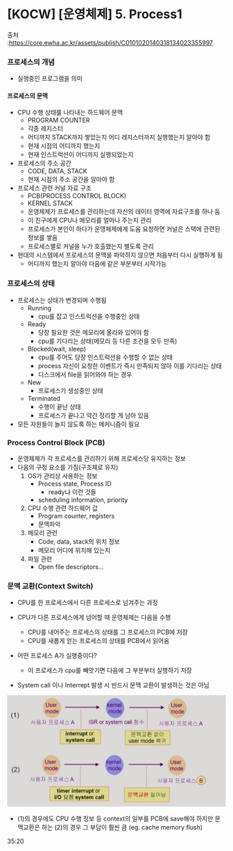 # [KOCW] [운영체제] 5. Process1

출처 :https://core.ewha.ac.kr/assets/publish/C0101020140318134023355997

### 프로세스의 개념

- 실행중인 프로그램을 의미

#### 프로세스의 문맥

- CPU 수행 상태를 나타내는 하드웨어 문맥
  - PROGRAM COUNTER
  - 각종 레지스터
  - 어디까지 STACK까지 쌓았는지 어디 레지스터까지 실행했는지 알아야 함
  - 현재 시점의 어디까지 했는지
  - 현재 인스트럭션이 어디까지 실행되었는지
- 프로세스의 주소 공간
  - CODE, DATA, STACK
  - 현재 시점의 주소 공간을 알아야 함
- 프로세스 관련 커널 자료 구조
  - PCB(PROCESS CONTROL BLOCK)
  - KERNEL STACK
  - 운영체제가 프로세스를 관리하는데 자신의 데이터 영역에 자료구조를 하나 둠
  - 이 친구에게 CPU나 메모리를 얼마나 주는지 관리
  -  프로세스가 본인이 하다가 운영체제에게 도움 요청하면 커널은 스택에 관련된 정보를 쌓음
  - 프로세스별로 커널을 누가 호출했는지 별도록 관리
- 현대의 시스템에서 프로세스의 문맥을 파악하지 않으면 처음부터 다시 실행하게 됨
  - 어디까지 했는지 알아야 다음에 같은 부분부터 시작가능

### 프로세스의 상태

- 프로세스는 상태가 변경되며 수행됨
  - Running
    - cpu를 잡고 인스트럭션을 수행중인 상태
  - Ready
    - 당장 필요한 것은 메모리에 올라와 있어야 함
    - cpu를 기다리는 상태(메모리 등 다른 조건을 모두 만족)
  - Blocked(wait, sleep)
    - cpu를 주어도 당장 인스트럭션을 수행할 수 없는 상태
    - process 자신이 요청한 이벤트가 즉시 만족되지 않아 이를 기다리는 상태
    - 디스크에서 file을 읽어와야 하는 경우
  - New
    - 프로세스가 생성중인 상태
  - Terminated
    - 수행이 끝난 상태
    - 프로세스가 끝나고 약간 정리할 게 남아 있음
- 모든 자원들이 놀지 않도록 하는 메커니즘이 필요

### Process Control Block (PCB)

- 운영체제가 각 프로세스를 관리하기 위해 프로세스당 유지하는 정보
- 다음의 구정 요소를 가짐(구조체로 유지)
  1. OS가 관리상 사용하는 정보
     - Process state, Process ID
       - ready냐 이런 것들
     - scheduling information, priority
  2. CPU 수행 관련 하드웨어 값
     - Program counter, registers
     - 문맥파악
  3. 메모리 관련
     - Code, data, stack의 위치 정보
     - 메모리 어디에 위치해 있는지
  4. 파일 관련
     - Open file descriptors...

### 문맥 교환(Context Switch)

- CPU를 한 프로세스에서 다른 프로세스로 넘겨주는 과정
- CPU가 다른 프로세스에게 넘어할 때 운영체제는 다음을 수행
  - CPU를 내어주는 프로세스의 상태를 그 프로세스의 PCB에 저장
  - CPU를 새롭게 얻는 프로세스의 상태를 PCB에서 읽어옴

- 어떤 프로세스 A가 실행중이다?
  - 이 프로세스가 cpu를 빼앗기면 다음에 그 부분부터 실행하기 저장

- System call 이나 Interrept 발생 시 반드시 문맥 교환이 발생하는 것은 아님

![01](./img/01.jpg)

- (1)의 경우에도 CPU 수행 정보 등 context의 일부를 PCB에 save해야 하지만 문맥교환은 하는 (2)의 경우 그 부담이 훨씬 큼 (eg. cache memory flush)

35:20